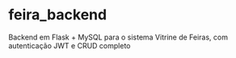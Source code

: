 # feira_backend
Backend em Flask + MySQL para o sistema Vitrine de Feiras, com autenticação JWT e CRUD completo
